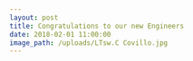 ```yaml
---
layout: post
title: Congratulations to our new Engineers
date: 2018-02-01 11:00:00
image_path: /uploads/LTsw.C Covillo.jpg
---
```


